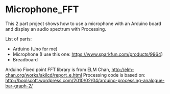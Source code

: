 # Microphone_FFT

This 2 part project shows how to use a microphone with an Arduino board and display an audio spectrum with Processing.

List of parts:
- Arduino (Uno for me)
- Microphone (I use this one: <https://www.sparkfun.com/products/9964>)
- Breadboard

Arduino Fixed point FFT library is from ELM Chan, <http://elm-chan.org/works/akilcd/report_e.html>
Processing code is based on: <http://boolscott.wordpress.com/2010/02/04/arduino-processing-analogue-bar-graph-2/>
